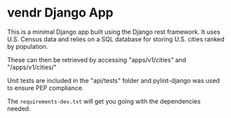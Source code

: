 # vendr Django App

This is a minimal Django app built using the Django rest framework.
It uses U.S. Census data and relies on a SQL database for storing
U.S. cities ranked by population.

These can then be retrieved by accessing "apps/v1/cities" and "/apps/v1/cities/<id>"

Unit tests are included in the "api/tests" folder and pylint-django was used to 
ensure PEP compliance.

The `requirements-dev.txt` will get you going with the dependencies needed.
